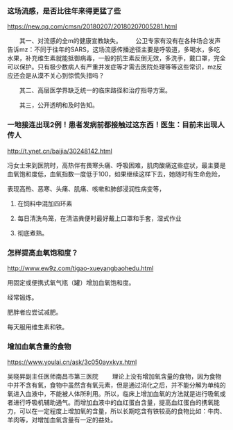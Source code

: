 ### 这场流感，是否比往年来得更猛了些
https://new.qq.com/cmsn/20180207/20180207005281.html

　　其一、对流感的全m的健康宣教缺失。
　　公卫专家有没有在各种场合发声告诉mz：不同于往年的SARS，这场流感传播途径主要是呼吸道，多喝水，多吃水果，补充维生素就能抵御病毒，一般的抗生素反倒无效，多洗手，戴口罩，完全可以保护。只有极少数病人有严重并发症等才需去医院处理等等这些常识，mz反应还会是从漠不关心到惊慌失措吗？

　　其二、高层医学界缺乏统一的临床路径和治疗指导方案。

　　其三，公开透明和及时告知。

### 一地接连出现2例！患者发病前都接触过这东西！医生：目前未出现人传人
http://t.ynet.cn/baijia/30248142.html

冯女士来到医院时，高热伴有畏寒头痛、呼吸困难，肌肉酸痛这些症状，最主要是血氧饱和度低，血氧指数一度低于100，如果继续这样下去，她随时有生命危险，

表现高热、恶寒、头痛、肌痛、咳嗽和肺部浸润性病变等，

1. 在饲料中混加四环素

2. 每日清洗鸟笼，在清洁粪便时最好戴上口罩和手套，湿式作业

3. 彻底煮熟。

### 怎样提高血氧饱和度？
http://www.ew9z.com/tigao-xueyangbaohedu.html

用固定或便携式氧气瓶（罐）增加血氧饱和度。

经常锻炼。

肥胖者应尝试减肥。

每天服用维生素和铁。

### 增加血氧含量的食物
https://www.youlai.cn/ask/3c050ayxkyx.html

吴晓昇副主任医师南昌市第三医院
　　理论上没有增加氧含量的食物，因为食物中并不含有氧，食物中虽然含有氧元素，但是通过消化之后，并不能分解为单纯的氧进入血液中，不能被人体所利用。所以，临床上增加血氧的方法就是进行吸氧或者进行呼吸机辅助通气。而增加血液中的血红蛋白含量，提高血红蛋白的携氧能力，可以在一定程度上增加氧的含量，所以长期吃含有铁较高的食物比如：牛肉、羊肉等，对增加血氧含量有一定的益处。
